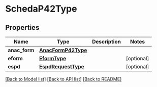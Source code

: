 # SchedaP42Type

## Properties
Name | Type | Description | Notes
------------ | ------------- | ------------- | -------------
**anac_form** | [**AnacFormP42Type**](AnacFormP42Type.md) |  | 
**eform** | [**EformType**](EformType.md) |  | [optional] 
**espd** | [**EspdRequestType**](EspdRequestType.md) |  | [optional] 

[[Back to Model list]](../README.md#documentation-for-models) [[Back to API list]](../README.md#documentation-for-api-endpoints) [[Back to README]](../README.md)

